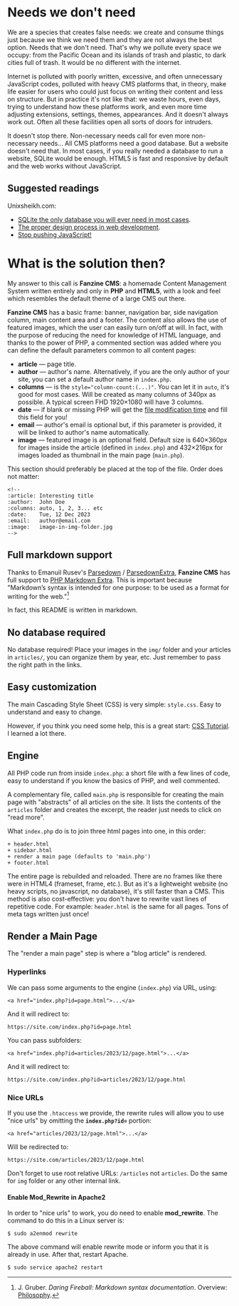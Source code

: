 <!--
:article: A Familiar Magazine
:author:  Daniel Dias Rodrigues
:email:   danieldiasr@gmail.com
:columns: 2
-->
# Needs we don't need

We are a species that creates false needs: we create and consume things just because we think we need them and they are not always the best option. Needs that we don't need. That's why we pollute every space we occupy: from the Pacific Ocean and its islands of trash and plastic, to dark cities full of trash. It would be no different with the internet.

Internet is polluted with poorly written, excessive, and often unnecessary JavaScript codes, polluted with heavy CMS platforms that, in theory, make life easier for users who could just focus on writing their content and less on structure. But in practice it's not like that: we waste hours, even days, trying to understand how these platforms work, and even more time adjusting extensions, settings, themes, appearances. And it doesn't always work out. Often all these facilities open all sorts of doors for intruders.

It doesn't stop there. Non-necessary needs call for even more non-necessary needs\... All CMS platforms need a good database. But a website doesn't need that. In most cases, if you really needed a database to run a website, SQLite would be enough. HTML5 is fast and responsive by default and the web works without JavaScript.

## Suggested readings

Unixsheikh.com:
  - [SQLite the only database you will ever need in most cases](https://unixsheikh.com/articles/sqlite-the-only-database-you-will-ever-need-in-most-cases.html).
  - [The proper design process in web development](https://unixsheikh.com/articles/the-proper-design-process-in-web-development.html).
  - [Stop pushing JavaScript!](https://unixsheikh.com/articles/stop-pushing-javascript.html)

# What is the solution then?

My answer to this call is **Fanzine CMS**: a homemade Content Management System written entirely and only in **PHP** and **HTML5**, with a look and feel which resembles the default theme of a large CMS out there.

**Fanzine CMS** has a basic frame: banner, navigation bar, side navigation column, main content area and a footer. The content also allows the use of featured images, which the user can easily turn on/off at will. In fact, with the purpose of reducing the need for knowledge of HTML language, and thanks to the power of PHP, a commented section was added where you can define the default parameters common to all content pages:

-   **article** — page title.
-   **author** — author's name. Alternatively, if you are the only author of your site, you can set a default author name in `index.php`.
-   **columns** — is the `style="column-count:(...)"`. You can let it in `auto`, it's good for most cases. Will be created as many columns of 340px as possible. A typical screen FHD 1920&times;1080 will have 3 columns.
-   **date** — if blank or missing PHP will get the [file modification time](https://www.php.net/manual/en/function.filemtime.php) and fill this field for you!
-   **email** — author's email is optional but, if this parameter is provided, it will be linked to author's name automatically.
-   **image** — featured image is an optional field. Default size is 640&times;360px for images inside the article (defined in `index.php`) and 432&times;216px for images loaded as thumbnail in the main page (`main.php`).

This section should preferably be placed at the top of the file. Order does not matter:

```
<!--
:article: Interesting title
:author:  John Doe
:columns: auto, 1, 2, 3... etc
:date:    Tue, 12 Dec 2023
:email:   author@email.com
:image:   image-in-img-folder.jpg
-->
```

## Full markdown support

Thanks to Emanuil Rusev's [Parsedown](https://github.com/erusev/parsedown) / [ParsedownExtra](https://github.com/erusev/parsedown-extra), **Fanzine CMS** has full support to [PHP Markdown Extra](https://michelf.ca/projects/php-markdown/extra/). This is important because "Markdown’s syntax is intended for one purpose: to be used as a format for writing for the web."[^1]

In fact, this README is written in markdown.

[^1]: J. Gruber. _Daring Fireball: Markdown syntax documentation_. Overview: [Philosophy](https://daringfireball.net/projects/markdown/syntax#philosophy).

## No database required

No database required! Place your images in the `img/` folder and your articles in `articles/`, you can organize them by year, etc. Just remember to pass the right path in the links.

## Easy customization

The main Cascading Style Sheet (CSS) is very simple: `style.css`. Easy to understand and easy to change.

However, if you think you need some help, this is a great start: [CSS Tutorial](https://www.w3schools.com/Css/). I learned a lot there.

## Engine

All PHP code run from inside `index.php`: a short file with a few lines of code, easy to understand if you know the basics of PHP, and well commented.

A complementary file, called `main.php` is responsible for creating the main page with "abstracts" of all articles on the site. It lists the contents of the `articles` folder and creates the excerpt, the reader just needs to click on "read more".

What `index.php` do is to join three html pages into one, in this order:

```
+ header.html
+ sidebar.html
+ render a main page (defaults to 'main.php')
+ footer.html
```

The entire page is rebuilded and reloaded. There are no frames like there were in HTML4 (frameset, frame, etc.). But as it's a lightweight website (no heavy scripts, no javascript, no database), it's still faster than a CMS. This method is also cost-effective: you don't have to rewrite vast lines of repetitive code. For example: `header.html` is the same for all pages. Tons of meta tags written just once!

## Render a Main Page

The "render a main page" step is where a "blog article" is rendered.

### Hyperlinks

We can pass some arguments to the engine (`index.php`) via URL, using:

```
<a href="index.php?id=page.html">...</a>
```

And it will redirect to:

```
https://site.com/index.php?id=page.html
```

You can pass subfolders:

```
<a href="index.php?id=articles/2023/12/page.html">...</a>
```

And it will redirect to:

```
https://site.com/index.php?id=articles/2023/12/page.html
```

### Nice URLs

If you use the `.htaccess` we provide, the rewrite rules will allow you to use "nice urls" by omitting the **`index.php?id=`** portion:

```
<a href="articles/2023/12/page.html">...</a>
```

Will be redirected to:

```
https://site.com/articles/2023/12/page.html
```

Don't forget to use root relative URLs: `/articles` not `articles`. Do the same for `img` folder or any other internal link.

#### Enable Mod_Rewrite in Apache2

In order to "nice urls" to work, you do need to enable **mod_rewrite**. The command to do this in a Linux server is:

```console
$ sudo a2enmod rewrite
```

The above command will enable rewrite mode or inform you that it is already in use. After that, restart Apache.

```console
$ sudo service apache2 restart
```
